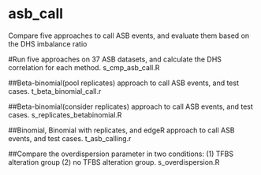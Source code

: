 # asb_call
Compare five approaches to call ASB events, and evaluate them based on the DHS imbalance ratio

#Run five approaches on 37 ASB datasets, and calculate the DHS correlation for each method.
s_cmp_asb_call.R

##Beta-binomial(pool replicates) approach to call ASB events, and test cases.
t_beta_binomial_call.r


##Beta-binomial(consider replicates) approach to call ASB events, and test cases.
s_replicates_betabinomial.R

##Binomial, Binomial with replicates, and edgeR approach to call ASB events, and test cases.
t_asb_calling.r

##Compare the overdispersion parameter in two conditions: (1) TFBS alteration group (2) no TFBS alteration group.
s_overdispersion.R


